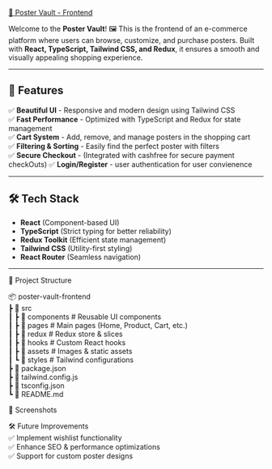 <a href="mernstackpr1.netlify.app"> 🎨 Poster Vault - Frontend</a>

Welcome to the **Poster Vault**! 🖼️ This is the frontend of an e-commerce platform where users can browse, customize, and purchase posters. Built with **React, TypeScript, Tailwind CSS, and Redux**, it ensures a smooth and visually appealing shopping experience.

---

## 🚀 Features

✅ **Beautiful UI** - Responsive and modern design using Tailwind CSS  
✅ **Fast Performance** - Optimized with TypeScript and Redux for state management  
✅ **Cart System** - Add, remove, and manage posters in the shopping cart  
✅ **Filtering & Sorting** - Easily find the perfect poster with filters  
✅ **Secure Checkout** - (Integrated with cashfree for secure payment checkOuts)
✅ **Login/Register** -  user authentication for user convienence

---

## 🛠️ Tech Stack

- **React** (Component-based UI)
- **TypeScript** (Strict typing for better reliability)
- **Redux Toolkit** (Efficient state management)
- **Tailwind CSS** (Utility-first styling)
- **React Router** (Seamless navigation)

---

📂 Project Structure

  📦 poster-vault-frontend<br>
  ┣ 📂 src<br>
   ┃ ┣ 📂 components   # Reusable UI components<br>
   ┃ ┣ 📂 pages        # Main pages (Home, Product, Cart, etc.)<br>
   ┃ ┣ 📂 redux        # Redux store & slices<br>
   ┃ ┣ 📂 hooks        # Custom React hooks<br>
   ┃ ┣ 📂 assets       # Images & static assets<br>
   ┃ ┗ 📂 styles       # Tailwind configurations<br>
   ┣ 📜 package.json<br>
   ┣ 📜 tailwind.config.js<br>
   ┣ 📜 tsconfig.json<br>
   ┗ 📜 README.md<br>

📸 Screenshots

🛠️ Future Improvements<br>
  ✅ Implement wishlist functionality<br>
  ✅ Enhance SEO & performance optimizations<br>
  ✅ Support for custom poster designs
